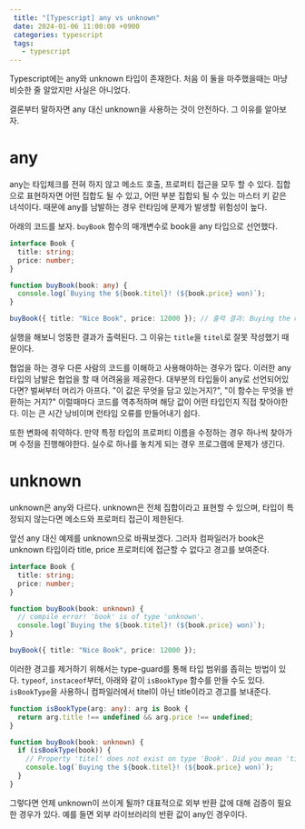 ```yaml
---
 title: "[Typescript] any vs unknown"
 date: 2024-01-06 11:00:00 +0900
 categories: typescript
 tags:
   - typescript
---
```


Typescript에는 any와 unknown 타입이 존재한다. 처음 이 둘을 마주했을때는 마냥 비슷한 줄 알았지만 사실은 아니었다.

결론부터 말하자면 any 대신 unknown을 사용하는 것이 안전하다. 그 이유를 알아보자.

# any

any는 타입체크를 전혀 하지 않고 메소드 호출, 프로퍼티 접근을 모두 할 수 있다.
집합으로 표현하자면 어떤 집합도 될 수 있고, 어떤 부분 집합되 될 수 있는 마스터 키 같은 녀석이다.
때문에 any를 남발하는 경우 런타임에 문제가 발생할 위험성이 높다.

아래의 코드를 보자. `buyBook` 함수의 매개변수로 book을 any 타입으로 선언했다.

```typescript
interface Book {
  title: string;
  price: number;
}

function buyBook(book: any) {
  console.log(`Buying the ${book.titel}! (${book.price} won)`);
}

buyBook({ title: "Nice Book", price: 12000 }); // 출력 결과: Buying the undefined! (12000 won)
```

실행을 해보니 엉뚱한 결과가 출력된다. 그 이유는 `title`을 `titel`로 잘못 작성했기 때문이다.

협업을 하는 경우 다른 사람의 코드를 이해하고 사용해야하는 경우가 많다. 이러한 any 타입의 남발은 협업을 할 때 어려움을 제공한다.
대부분의 타입들이 any로 선언되어있다면? 벌써부터 머리가 아프다. "이 값은 무엇을 담고 있는거지?", "이 함수는 무엇을 반환하는 거지?"
이럴때마다 코드를 역추적하며 해당 값이 어떤 타입인지 직접 찾아야한다. 이는 큰 시간 낭비이며 런타임 오류를 만들어내기 쉽다.

또한 변화에 취약하다. 만약 특정 타입의 프로퍼티 이름을 수정하는 경우 하나씩 찾아가며 수정을 진행해야한다. 실수로 하나를 놓치게 되는 경우 프로그램에 문제가 생긴다.

# unknown

unknown은 any와 다르다. unknown은 전체 집합이라고 표현할 수 있으며, 타입이 특정되지 않는다면 메소드와 프로퍼티 접근이 제한된다.

앞선 any 대신 예제를 unknown으로 바꿔보겠다. 그러자 컴파일러가 book은 unknown 타입이라 title, price 프로퍼티에 접근할 수 없다고 경고를 보여준다.

```typescript
interface Book {
  title: string;
  price: number;
}

function buyBook(book: unknown) {
  // compile error! 'book' is of type 'unknown'.
  console.log(`Buying the ${book.titel}! (${book.price} won)`);
}

buyBook({ title: "Nice Book", price: 12000 });
```

이러한 경고를 제거하기 위해서는 type-guard를 통해 타입 범위를 좁히는 방법이 있다. `typeof`, `instaceof`부터, 아래와 같이 `isBookType` 함수를 만들 수도 있다.
`isBookType`을 사용하니 컴파일러에서 titel이 아닌 title이라고 경고를 보내준다.

```typescript
function isBookType(arg: any): arg is Book {
  return arg.title !== undefined && arg.price !== undefined;
}

function buyBook(book: unknown) {
  if (isBookType(book)) {
    // Property 'titel' does not exist on type 'Book'. Did you mean 'title'?
    console.log(`Buying the ${book.titel}! (${book.price} won)`);
  }
}
```

그렇다면 언제 unknown이 쓰이게 될까? 대표적으로 외부 반환 값에 대해 검증이 필요한 경우가 있다. 예를 들면 외부 라이브러리의 반환 값이 any인 경우이다.
